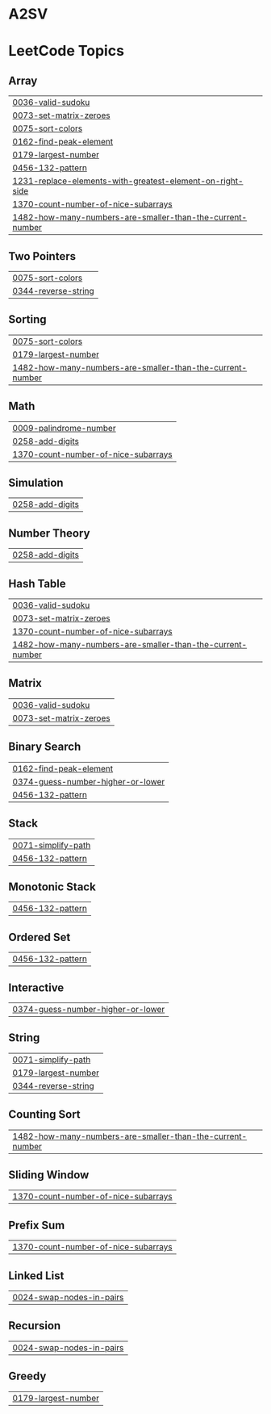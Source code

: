 # A2SV
<!---LeetCode Topics Start-->
# LeetCode Topics
## Array
|  |
| ------- |
| [0036-valid-sudoku](https://github.com/MyBaida/A2SV/tree/master/0036-valid-sudoku) |
| [0073-set-matrix-zeroes](https://github.com/MyBaida/A2SV/tree/master/0073-set-matrix-zeroes) |
| [0075-sort-colors](https://github.com/MyBaida/A2SV/tree/master/0075-sort-colors) |
| [0162-find-peak-element](https://github.com/MyBaida/A2SV/tree/master/0162-find-peak-element) |
| [0179-largest-number](https://github.com/MyBaida/A2SV/tree/master/0179-largest-number) |
| [0456-132-pattern](https://github.com/MyBaida/A2SV/tree/master/0456-132-pattern) |
| [1231-replace-elements-with-greatest-element-on-right-side](https://github.com/MyBaida/A2SV/tree/master/1231-replace-elements-with-greatest-element-on-right-side) |
| [1370-count-number-of-nice-subarrays](https://github.com/MyBaida/A2SV/tree/master/1370-count-number-of-nice-subarrays) |
| [1482-how-many-numbers-are-smaller-than-the-current-number](https://github.com/MyBaida/A2SV/tree/master/1482-how-many-numbers-are-smaller-than-the-current-number) |
## Two Pointers
|  |
| ------- |
| [0075-sort-colors](https://github.com/MyBaida/A2SV/tree/master/0075-sort-colors) |
| [0344-reverse-string](https://github.com/MyBaida/A2SV/tree/master/0344-reverse-string) |
## Sorting
|  |
| ------- |
| [0075-sort-colors](https://github.com/MyBaida/A2SV/tree/master/0075-sort-colors) |
| [0179-largest-number](https://github.com/MyBaida/A2SV/tree/master/0179-largest-number) |
| [1482-how-many-numbers-are-smaller-than-the-current-number](https://github.com/MyBaida/A2SV/tree/master/1482-how-many-numbers-are-smaller-than-the-current-number) |
## Math
|  |
| ------- |
| [0009-palindrome-number](https://github.com/MyBaida/A2SV/tree/master/0009-palindrome-number) |
| [0258-add-digits](https://github.com/MyBaida/A2SV/tree/master/0258-add-digits) |
| [1370-count-number-of-nice-subarrays](https://github.com/MyBaida/A2SV/tree/master/1370-count-number-of-nice-subarrays) |
## Simulation
|  |
| ------- |
| [0258-add-digits](https://github.com/MyBaida/A2SV/tree/master/0258-add-digits) |
## Number Theory
|  |
| ------- |
| [0258-add-digits](https://github.com/MyBaida/A2SV/tree/master/0258-add-digits) |
## Hash Table
|  |
| ------- |
| [0036-valid-sudoku](https://github.com/MyBaida/A2SV/tree/master/0036-valid-sudoku) |
| [0073-set-matrix-zeroes](https://github.com/MyBaida/A2SV/tree/master/0073-set-matrix-zeroes) |
| [1370-count-number-of-nice-subarrays](https://github.com/MyBaida/A2SV/tree/master/1370-count-number-of-nice-subarrays) |
| [1482-how-many-numbers-are-smaller-than-the-current-number](https://github.com/MyBaida/A2SV/tree/master/1482-how-many-numbers-are-smaller-than-the-current-number) |
## Matrix
|  |
| ------- |
| [0036-valid-sudoku](https://github.com/MyBaida/A2SV/tree/master/0036-valid-sudoku) |
| [0073-set-matrix-zeroes](https://github.com/MyBaida/A2SV/tree/master/0073-set-matrix-zeroes) |
## Binary Search
|  |
| ------- |
| [0162-find-peak-element](https://github.com/MyBaida/A2SV/tree/master/0162-find-peak-element) |
| [0374-guess-number-higher-or-lower](https://github.com/MyBaida/A2SV/tree/master/0374-guess-number-higher-or-lower) |
| [0456-132-pattern](https://github.com/MyBaida/A2SV/tree/master/0456-132-pattern) |
## Stack
|  |
| ------- |
| [0071-simplify-path](https://github.com/MyBaida/A2SV/tree/master/0071-simplify-path) |
| [0456-132-pattern](https://github.com/MyBaida/A2SV/tree/master/0456-132-pattern) |
## Monotonic Stack
|  |
| ------- |
| [0456-132-pattern](https://github.com/MyBaida/A2SV/tree/master/0456-132-pattern) |
## Ordered Set
|  |
| ------- |
| [0456-132-pattern](https://github.com/MyBaida/A2SV/tree/master/0456-132-pattern) |
## Interactive
|  |
| ------- |
| [0374-guess-number-higher-or-lower](https://github.com/MyBaida/A2SV/tree/master/0374-guess-number-higher-or-lower) |
## String
|  |
| ------- |
| [0071-simplify-path](https://github.com/MyBaida/A2SV/tree/master/0071-simplify-path) |
| [0179-largest-number](https://github.com/MyBaida/A2SV/tree/master/0179-largest-number) |
| [0344-reverse-string](https://github.com/MyBaida/A2SV/tree/master/0344-reverse-string) |
## Counting Sort
|  |
| ------- |
| [1482-how-many-numbers-are-smaller-than-the-current-number](https://github.com/MyBaida/A2SV/tree/master/1482-how-many-numbers-are-smaller-than-the-current-number) |
## Sliding Window
|  |
| ------- |
| [1370-count-number-of-nice-subarrays](https://github.com/MyBaida/A2SV/tree/master/1370-count-number-of-nice-subarrays) |
## Prefix Sum
|  |
| ------- |
| [1370-count-number-of-nice-subarrays](https://github.com/MyBaida/A2SV/tree/master/1370-count-number-of-nice-subarrays) |
## Linked List
|  |
| ------- |
| [0024-swap-nodes-in-pairs](https://github.com/MyBaida/A2SV/tree/master/0024-swap-nodes-in-pairs) |
## Recursion
|  |
| ------- |
| [0024-swap-nodes-in-pairs](https://github.com/MyBaida/A2SV/tree/master/0024-swap-nodes-in-pairs) |
## Greedy
|  |
| ------- |
| [0179-largest-number](https://github.com/MyBaida/A2SV/tree/master/0179-largest-number) |
<!---LeetCode Topics End-->